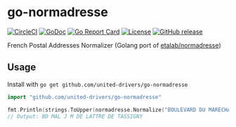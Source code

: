 # go-normadresse

[![CircleCI](https://circleci.com/gh/united-drivers/go-normadresse.svg?style=svg)](https://circleci.com/gh/united-drivers/go-normadresse)
[![GoDoc](https://godoc.org/github.com/united-drivers/go-normadresse?status.svg)](https://godoc.org/github.com/united-drivers/go-normadresse)
[![Go Report Card](https://goreportcard.com/badge/github.com/united-drivers/go-normadresse)](https://goreportcard.com/report/github.com/united-drivers/go-normadresse)
[![License](https://img.shields.io/github/license/united-drivers/go-normadresse.svg)](https://github.com/united-drivers/go-normadresse/blob/master/LICENSE)
[![GitHub release](https://img.shields.io/github/release/united-drivers/go-normadresse.svg)](https://github.com/united-drivers/go-normadresse/releases)

French Postal Addresses Normalizer (Golang port of [etalab/normadresse](https://github.com/etalab/normadresse))

## Usage

Install with `go get github.com/united-drivers/go-normadresse`

```go
import "github.com/united-drivers/go-normadresse"

fmt.Println(strings.ToUpper(normadresse.Normalize("BOULEVARD DU MARECHAL JEAN MARIE DE LATTRE DE TASSIGNY")))
// Output: BD MAL J M DE LATTRE DE TASSIGNY
```
